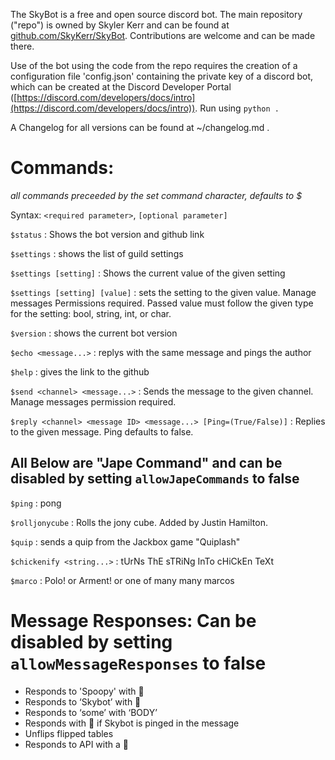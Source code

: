 The SkyBot is a free and open source discord bot. The main repository ("repo") is owned by Skyler Kerr and can be found at [github.com/SkyKerr/SkyBot](http://github.com/SkyKerr/SkyBot). Contributions are welcome and can be made there.

Use of the bot using the code from the repo requires the creation of a configuration file 'config.json' containing the private key of a discord bot, which can be created at the Discord Developer Portal ([https://discord.com/developers/docs/intro](https://discord.com/developers/docs/intro)). Run using `python .`

A Changelog for all versions can be found at ~/changelog.md .




# Commands:
*all commands preceeded by the set command character, defaults to $*

Syntax: `<required parameter>`, `[optional parameter]`

`$status` : Shows the bot version and github link

`$settings` : shows the list of guild settings

`$settings [setting]` : Shows the current value of the given setting

`$settings [setting] [value]` : sets the setting to the given value. Manage messages Permissions required. Passed value must follow the given type for the setting: bool, string, int, or char.

`$version` : shows the current bot version

`$echo <message...>` : replys with the same message and pings the author

`$help` : gives the link to the github

`$send <channel> <message...>` : Sends the message to the given channel. Manage messages permission required.

`$reply <channel> <message ID> <message...> [Ping=(True/False)]` : Replies to the given message. Ping defaults to false.


## All Below are "Jape Command" and can be disabled by setting `allowJapeCommands` to false

`$ping` : pong

`$rolljonycube` : Rolls the jony cube. Added by Justin Hamilton.

`$quip` : sends a quip from the Jackbox game "Quiplash"

`$chickenify <string...>` : tUrNs ThE sTRiNg InTo cHiCkEn TeXt

`$marco` : Polo! or Arment! or one of many many marcos




# Message Responses: Can be disabled by setting `allowMessageResponses` to false

- Responds to 'Spoopy' with 🚫
- Responds to ‘Skybot’ with 👋
- Responds to ‘some’ with ‘BODY’
- Responds with 👀 if Skybot is pinged in the message
- Unflips flipped tables
- Responds to API with a 🐝

